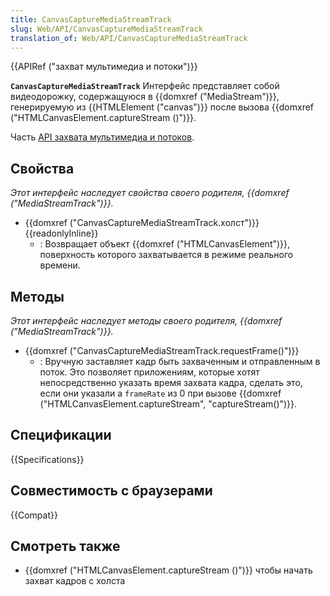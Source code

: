 ```yaml
---
title: CanvasCaptureMediaStreamTrack
slug: Web/API/CanvasCaptureMediaStreamTrack
translation_of: Web/API/CanvasCaptureMediaStreamTrack
---
```


{{APIRef ("захват мультимедиа и потоки")}}

**`CanvasCaptureMediaStreamTrack`** Интерфейс представляет собой видеодорожку, содержащуюся в {{domxref ("MediaStream")}}, генерируемую из {{HTMLElement ("canvas")}} после вызова {{domxref ("HTMLCanvasElement.captureStream ()")}}.

Часть [API захвата мультимедиа и потоков](/ru/docs/Web/API/Media_Streams_API).

## Свойства

_Этот интерфейс наследует свойства своего родителя, {{domxref ("MediaStreamTrack")}}._

- {{domxref ("CanvasCaptureMediaStreamTrack.холст")}} {{readonlyInline}}
  - : Возвращает объект {{domxref ("HTMLCanvasElement")}}, поверхность которого захватывается в режиме реального времени.

## Методы

_Этот интерфейс наследует методы своего родителя, {{domxref ("MediaStreamTrack")}}._

- {{domxref ("CanvasCaptureMediaStreamTrack.requestFrame()")}}
  - : Вручную заставляет кадр быть захваченным и отправленным в поток. Это позволяет приложениям, которые хотят непосредственно указать время захвата кадра, сделать это, если они указали a `frameRate` из 0 при вызове {{domxref ("HTMLCanvasElement.captureStream", "captureStream()")}}.

## Спецификации

{{Specifications}}

## Совместимость с браузерами

{{Compat}}

## Смотреть также

- {{domxref ("HTMLCanvasElement.captureStream ()")}} чтобы начать захват кадров с холста
